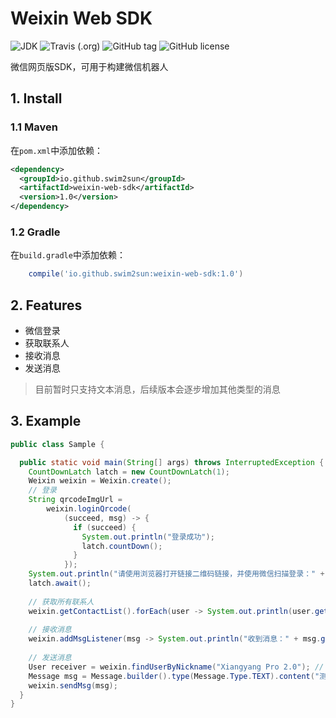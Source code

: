 # Weixin Web SDK
![JDK](https://img.shields.io/badge/JDK-1.8%2B-orange.svg?style=flat) 
![Travis (.org)](https://img.shields.io/travis/swim2sun/weixin-web-sdk.svg) 
![GitHub tag](https://img.shields.io/github/tag/swim2sun/weixin-web-sdk.svg) 
![GitHub license](https://img.shields.io/github/license/swim2sun/weixin-web-sdk.svg)

微信网页版SDK，可用于构建微信机器人

## 1. Install

### 1.1 Maven

在`pom.xml`中添加依赖：

```xml
<dependency>
  <groupId>io.github.swim2sun</groupId>
  <artifactId>weixin-web-sdk</artifactId>
  <version>1.0</version>
</dependency>
```

### 1.2 Gradle

在`build.gradle`中添加依赖：

```groovy
    compile('io.github.swim2sun:weixin-web-sdk:1.0')
```

## 2. Features

* 微信登录
* 获取联系人
* 接收消息
* 发送消息

> 目前暂时只支持文本消息，后续版本会逐步增加其他类型的消息

## 3. Example

```java
public class Sample {

  public static void main(String[] args) throws InterruptedException {
    CountDownLatch latch = new CountDownLatch(1);
    Weixin weixin = Weixin.create();
    // 登录
    String qrcodeImgUrl =
        weixin.loginQrcode(
            (succeed, msg) -> {
              if (succeed) {
                System.out.println("登录成功");
                latch.countDown();
              }
            });
    System.out.println("请使用浏览器打开链接二维码链接，并使用微信扫描登录：" + qrcodeImgUrl);
    latch.await();
    
    // 获取所有联系人
    weixin.getContactList().forEach(user -> System.out.println(user.getNickName()));
    
    // 接收消息
    weixin.addMsgListener(msg -> System.out.println("收到消息：" + msg.getContent()));
    
    // 发送消息
    User receiver = weixin.findUserByNickname("Xiangyang Pro 2.0"); // 接收方的微信昵称
    Message msg = Message.builder().type(Message.Type.TEXT).content("测试").to(receiver).build();
    weixin.sendMsg(msg);
  }
}
```
